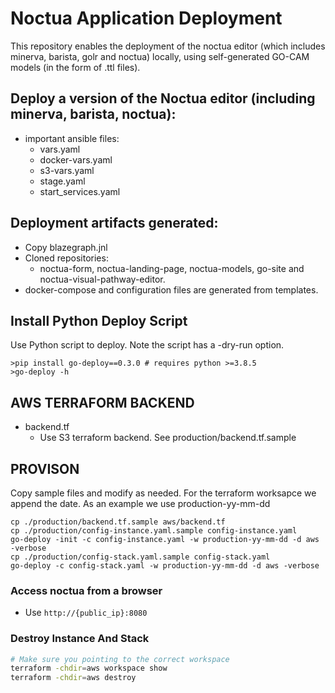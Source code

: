 # Noctua Application Deployment

This repository enables the deployment of the noctua editor (which includes 
minerva, barista, golr and noctua) locally, using self-generated GO-CAM models (in the form of .ttl files).    

## Deploy a version of the Noctua editor (including minerva, barista, noctua):
  - important ansible files:
    - vars.yaml
    - docker-vars.yaml
    - s3-vars.yaml
    - stage.yaml
    - start_services.yaml
  
## Deployment artifacts generated:
  - Copy blazegraph.jnl
  - Cloned repositories:
    - noctua-form, noctua-landing-page, noctua-models, go-site and noctua-visual-pathway-editor.
  - docker-compose and configuration files are generated from templates.

## Install Python Deploy Script
Use Python script to deploy. Note the script has a -dry-run option.

```
>pip install go-deploy==0.3.0 # requires python >=3.8.5
>go-deploy -h
```

## AWS TERRAFORM BACKEND 

- backend.tf
  - Use S3 terraform backend. See production/backend.tf.sample

## PROVISON 

Copy sample files and modify as needed. For the terraform worksapce we append the date.
As an example we use production-yy-mm-dd

```
cp ./production/backend.tf.sample aws/backend.tf
cp ./production/config-instance.yaml.sample config-instance.yaml
go-deploy -init -c config-instance.yaml -w production-yy-mm-dd -d aws -verbose
cp ./production/config-stack.yaml.sample config-stack.yaml
go-deploy -c config-stack.yaml -w production-yy-mm-dd -d aws -verbose
```

### Access noctua from a browser
- Use `http://{public_ip}:8080` 

### Destroy Instance And Stack

```sh
# Make sure you pointing to the correct workspace
terraform -chdir=aws workspace show
terraform -chdir=aws destroy
```
